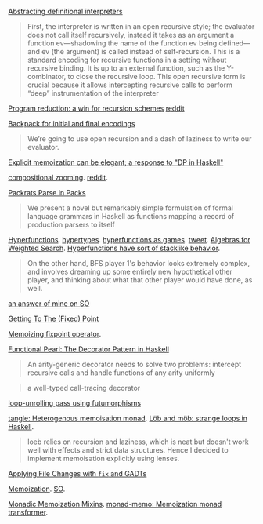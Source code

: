 [Abstracting definitional interpreters](https://arxiv.org/pdf/1707.04755.pdf)

> First, the interpreter is written in an open recursive style; the evaluator
does not call itself recursively, instead it takes as an argument a function
ev—shadowing the name of the function ev being defined—and ev (the argument) is
called instead of self-recursion. This is a standard encoding for recursive
functions in a setting without recursive binding. It is up to an external
function, such as the Y-combinator, to close the recursive loop. This open
recursive form is crucial because it allows intercepting recursive calls to
perform “deep” instrumentation of the interpreter

[Program reduction: a win for recursion schemes](http://www.well-typed.com/blog/2018/03/oop-in-haskell/) [reddit](https://www.reddit.com/r/haskell/comments/82wf06/new_blog_post_object_oriented_programming_in/)

[Backpack for initial and final encodings](https://qfpl.io/posts/backpack-for-initial-and-final-encodings/)

> We’re going to use open recursion and a dash of laziness to write our evaluator.

[Explicit memoization can be elegant; a response to "DP in Haskell"](https://www.reddit.com/r/haskell/comments/8hrbr5/explicit_memoization_can_be_elegant_a_response_to/)

[compositional zooming](http://www.well-typed.com/blog/2018/09/compositional-zooming/). [reddit](https://www.reddit.com/r/haskell/comments/9cvtc0/new_blog_post_compositional_zooming_for_statet/).

[Packrats Parse in Packs](https://github.com/gasche/icfp2017-papers)

> We present a novel but remarkably simple formulation of formal language grammars in Haskell as functions mapping a record of production parsers to itself

[Hyperfunctions](https://doisinkidney.com/posts/2021-03-14-hyperfunctions.html). [hypertypes](https://github.com/lamdu/hypertypes). [hyperfunctions as games](https://www.reddit.com/r/haskell/comments/m5lb97/hyperfunctions/gr5e8ip/). [tweet](https://twitter.com/riz0id/status/1414475358766837761). [Algebras for Weighted Search](https://doisinkidney.com/pdfs/algebras-for-weighted-search.pdf). [Hyperfunctions have sort of stacklike behavior](https://www.reddit.com/r/haskell/comments/oj5br4/any_good_uses_for_logict_extended_with_shift_and/h50qd8l).

> On the other hand, BFS player 1's behavior looks extremely complex, and involves dreaming up some entirely new hypothetical other player, and thinking about what that other player would have done, as well.

[an answer of mine on SO](https://stackoverflow.com/questions/67782579/easiest-way-to-debug-visualize-recursive-function-calls-in-haskell/67787958#67787958)

[Getting To The (Fixed) Point](https://rebeccaskinner.net/posts/2021-06-09-getting-to-the-fixed-point.html)

[Memoizing fixpoint operator](https://wiki.haskell.org/Memoization#Memoizing_fix_point_operator). 

[Functional Pearl: The Decorator Pattern in Haskell](http://web.cecs.pdx.edu/~ntc2/haskell-decorator-paper.pdf)

> An arity-generic decorator needs to solve two problems: intercept recursive calls and handle functions of any arity uniformly

> a well-typed call-tracing decorator

[loop-unrolling pass using futumorphisms ](https://twitter.com/luctielen/status/1432217874781855747)

[tangle: Heterogenous memoisation monad](https://www.reddit.com/r/haskell/comments/qpebqx/tangle_heterogenous_memoisation_monad/). [Löb and möb: strange loops in Haskell](https://www.reddit.com/r/haskell/comments/qq7tki/l%C3%B6b_and_m%C3%B6b_strange_loops_in_haskell/).

> loeb relies on recursion and laziness, which is neat but doesn't work well with effects and strict data structures. Hence I decided to implement memoisation explicitly using lenses.

[Applying File Changes with `fix` and GADTs](https://www.reddit.com/r/haskell/comments/qsexqr/applying_file_changes_with_fix_and_gadts/)

[Memoization](https://wiki.haskell.org/Memoization). [SO](https://stackoverflow.com/questions/141650/how-do-you-make-a-generic-memoize-function-in-haskell).

[Monadic Memoization Mixins](https://www.cs.utexas.edu/~wcook/Drafts/2006/MemoMixins.pdf). [monad-memo: Memoization monad transformer](https://hackage.haskell.org/package/monad-memo).


